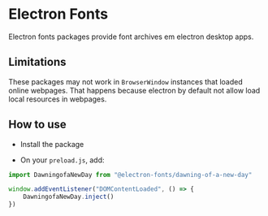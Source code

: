 # Electron Fonts

Electron fonts packages provide font archives em electron desktop apps.

## Limitations

These packages may not work in `BrowserWindow` instances that loaded online webpages. That happens because electron by default not allow load local resources in webpages.

## How to use

* Install the package

* On your `preload.js`, add:

```ts
import DawningofaNewDay from "@electron-fonts/dawning-of-a-new-day"

window.addEventListener("DOMContentLoaded", () => {
    DawningofaNewDay.inject()
})
```